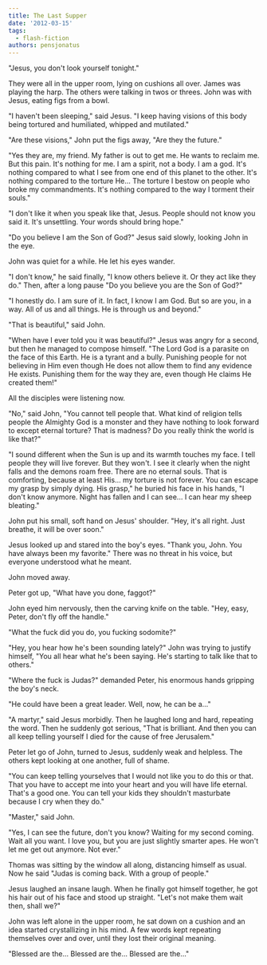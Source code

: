 ```yaml
---
title: The Last Supper
date: '2012-03-15'
tags:
  - flash-fiction
authors: pensjonatus
---
```


"Jesus, you don't look yourself tonight."

They were all in the upper room, lying on cushions all over. James was playing
the harp. The others were talking in twos or threes. John was with Jesus, eating
figs from a bowl.

<!-- truncate -->

"I haven't been sleeping," said Jesus. "I keep having visions of this body being
tortured and humiliated, whipped and mutilated."

"Are these visions," John put the figs away, "Are they the future."

"Yes they are, my friend. My father is out to get me. He wants to reclaim me.
But this pain. It's nothing for me. I am a spirit, not a body. I am a god. It's
nothing compared to what I see from one end of this planet to the other. It's
nothing compared to the torture He... The torture I bestow on people who broke
my commandments. It's nothing compared to the way I torment their souls."

"I don't like it when you speak like that, Jesus. People should not know you
said it. It's unsettling. Your words should bring hope."

"Do you believe I am the Son of God?" Jesus said slowly, looking John in the
eye.

John was quiet for a while. He let his eyes wander.

"I don't know," he said finally, "I know others believe it. Or they act like
they do." Then, after a long pause "Do you believe you are the Son of God?"

"I honestly do. I am sure of it. In fact, I know I am God. But so are you, in a
way. All of us and all things. He is through us and beyond."

"That is beautiful," said John.

"When have I ever told you it was beautiful?" Jesus was angry for a second, but
then he managed to compose himself. "The Lord God is a parasite on the face of
this Earth. He is a tyrant and a bully. Punishing people for not believing in
Him even though He does not allow them to find any evidence He exists. Punishing
them for the way they are, even though He claims He created them!"

All the disciples were listening now.

"No," said John, "You cannot tell people that. What kind of religion tells
people the Almighty God is a monster and they have nothing to look forward to
except eternal torture? That is madness? Do you really think the world is like
that?"

"I sound different when the Sun is up and its warmth touches my face. I tell
people they will live forever. But they won't. I see it clearly when the night
falls and the demons roam free. There are no eternal souls. That is comforting,
because at least His... my torture is not forever. You can escape my grasp by
simply dying. His grasp," he buried his face in his hands, "I don't know
anymore. Night has fallen and I can see... I can hear my sheep bleating."

John put his small, soft hand on Jesus' shoulder. "Hey, it's all right. Just
breathe, it will be over soon."

Jesus looked up and stared into the boy's eyes. "Thank you, John. You have
always been my favorite." There was no threat in his voice, but everyone
understood what he meant.

John moved away.

Peter got up, "What have you done, faggot?"

John eyed him nervously, then the carving knife on the table. "Hey, easy, Peter,
don't fly off the handle."

"What the fuck did you do, you fucking sodomite?"

"Hey, you hear how he's been sounding lately?" John was trying to justify
himself, "You all hear what he's been saying. He's starting to talk like that to
others."

"Where the fuck is Judas?" demanded Peter, his enormous hands gripping the boy's
neck.

"He could have been a great leader. Well, now, he can be a..."

"A martyr," said Jesus morbidly. Then he laughed long and hard, repeating the
word. Then he suddenly got serious, "That is brilliant. And then you can all
keep telling yourself I died for the cause of free Jerusalem."

Peter let go of John, turned to Jesus, suddenly weak and helpless. The others
kept looking at one another, full of shame.

"You can keep telling yourselves that I would not like you to do this or that.
That you have to accept me into your heart and you will have life eternal.
That's a good one. You can tell your kids they shouldn't masturbate because I
cry when they do."

"Master," said John.

"Yes, I can see the future, don't you know? Waiting for my second coming. Wait
all you want. I love you, but you are just slightly smarter apes. He won't let
me get out anymore. Not ever."

Thomas was sitting by the window all along, distancing himself as usual. Now he
said "Judas is coming back. With a group of people."

Jesus laughed an insane laugh. When he finally got himself together, he got his
hair out of his face and stood up straight. "Let's not make them wait then,
shall we?"

John was left alone in the upper room, he sat down on a cushion and an idea
started crystallizing in his mind. A few words kept repeating themselves over
and over, until they lost their original meaning.

"Blessed are the... Blessed are the... Blessed are the..."
